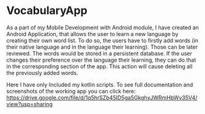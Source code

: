 # VocabularyApp
As a part of my Mobile Development with Android module, I have created an Android Application, that allows the user
to learn a new language by creating their own word list. To do so, the users have to firstly add words (in their native language 
and in the language their learning). Those can be later reviewed. The words would be stored in a persistent database. If the user 
changes their preference over the language their learning, they can do that in the corresponding section of the app. This action will 
cause deleting all the previously added words.

Here I have only Included my kotlin scripts. To see full documentation and screenshots of the working 
app you can click here: https://drive.google.com/file/d/1q5hrSZb45ID5ga5GkghxJWRmHbWv35V4/view?usp=sharing
